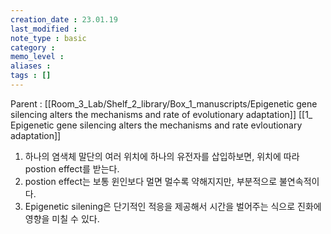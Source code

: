 ```yaml
---
creation_date : 23.01.19
last_modified :
note_type : basic
category :
memo_level :
aliases : 
tags : []
---
```


Parent : [[Room_3_Lab/Shelf_2_library/Box_1_manuscripts/Epigenetic gene silencing alters the mechanisms and rate of evolutionary adaptation]]
[[1_ Epigenetic gene silencing alters the mechanisms and rate evloutionary adaptation]]

1. 하나의 염색체 말단의 여러 위치에 하나의 유전자를 삽입하보면, 위치에 따라 postion effect를 받는다.
2. postion effect는 보통 윈인보다 멀면 멀수록 약해지지만, 부분적으로 불연속적이다.
3. Epigenetic silening은 단기적인 적응을 제공해서 시간을 벌어주는 식으로 진화에 영향을 미칠 수 있다.